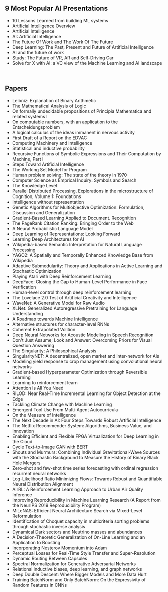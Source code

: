 <h2> 9 Most Popular AI Presentations </h2>

<ul>

 <li><a target="_blank" href="https://github.com/manjunath5496/10-Most-Popular-AI-Presentations/blob/master/aipr(1).pdf" style="text-decoration:none;">10 Lessons Learned from
building ML systems</a></li>


 <li><a target="_blank" href="https://github.com/manjunath5496/10-Most-Popular-AI-Presentations/blob/master/aipr(2).pdf" style="text-decoration:none;">Artificial Intelligence
Overview</a></li>
 <li><a target="_blank" href="https://github.com/manjunath5496/10-Most-Popular-AI-Presentations/blob/master/aipr(4).pdf" style="text-decoration:none;">Artificial Intelligence</a></li>                              
<li><a target="_blank" href="https://github.com/manjunath5496/10-Most-Popular-AI-Presentations/blob/master/aipr(5).pdf" style="text-decoration:none;">AI: Artificial Intelligence</a></li>
<li><a target="_blank" href="https://github.com/manjunath5496/10-Most-Popular-AI-Presentations/blob/master/aipr(6).pdf" style="text-decoration:none;">The Future Of Work and The Work Of The Future</a></li>
 <li><a target="_blank" href="https://github.com/manjunath5496/10-Most-Popular-AI-Presentations/blob/master/aipr(7).pdf" style="text-decoration:none;">Deep Learning:
The Past, Present and Future of Artificial Intelligence</a></li>

 <li><a target="_blank" href="https://github.com/manjunath5496/10-Most-Popular-AI-Presentations/blob/master/aipr(8).pdf" style="text-decoration:none;"> AI and the future of work  </a></li>
   <li><a target="_blank" href="https://github.com/manjunath5496/10-Most-Popular-AI-Presentations/blob/master/aipr(9).pdf" style="text-decoration:none;">
 Study: The Future of VR, AR and Self-Driving Car </a></li>
  
   
 <li><a target="_blank" href="https://github.com/manjunath5496/10-Most-Popular-AI-Presentations/blob/master/aipr(10).pdf" style="text-decoration:none;">Solve for X with AI: a VC view of the Machine Learning and AI landscape </a></li>                              

 </ul>
</br>

<h2> Papers </h2>

<ul>

 <li><a target="_blank" href="https://github.com/manjunath5496/9-Most-Popular-AI-Presentations/blob/master/yy(1).pdf" style="text-decoration:none;">Leibniz: Explanation of Binary Arithmetic</a></li>


 <li><a target="_blank" href="https://github.com/manjunath5496/9-Most-Popular-AI-Presentations/blob/master/yy(2).pdf" style="text-decoration:none;">The Mathematical Analysis of Logic </a></li>

<li><a target="_blank" href="https://github.com/manjunath5496/9-Most-Popular-AI-Presentations/blob/master/yy(3).pdf" style="text-decoration:none;">On formally undecidable propositions of Principia Mathematica and related systems I</a></li>
 <li><a target="_blank" href="https://github.com/manjunath5496/9-Most-Popular-AI-Presentations/blob/master/yy(4).pdf" style="text-decoration:none;">On computable numbers, with an application to the Entscheidungsproblem</a></li>                              
<li><a target="_blank" href="https://github.com/manjunath5496/9-Most-Popular-AI-Presentations/blob/master/yy(5).pdf" style="text-decoration:none;">A logical calculus of the ideas immanent in nervous activity</a></li>
<li><a target="_blank" href="https://github.com/manjunath5496/9-Most-Popular-AI-Presentations/blob/master/yy(6).pdf" style="text-decoration:none;">First Draft of a Report on the EDVAC</a></li>
 <li><a target="_blank" href="https://github.com/manjunath5496/9-Most-Popular-AI-Presentations/blob/master/yy(7).pdf" style="text-decoration:none;">Computing Machinery and Intelligence</a></li>

 <li><a target="_blank" href="https://github.com/manjunath5496/9-Most-Popular-AI-Presentations/blob/master/yy(8).pdf" style="text-decoration:none;"> Statistical and inductive probability</a></li>
   <li><a target="_blank" href="https://github.com/manjunath5496/9-Most-Popular-AI-Presentations/blob/master/yy(9).pdf" style="text-decoration:none;">
Recursive Functions of Symbolic Expressions and Their Computation by Machine, Part I </a></li>
  
   
 <li><a target="_blank" href="https://github.com/manjunath5496/9-Most-Popular-AI-Presentations/blob/master/yy(10).pdf" style="text-decoration:none;">Steps Toward Artificial Intelligence </a></li>                              
<li><a target="_blank" href="https://github.com/manjunath5496/9-Most-Popular-AI-Presentations/blob/master/yy(11).pdf" style="text-decoration:none;">The Working Set Model for Program</a></li>
<li><a target="_blank" href="https://github.com/manjunath5496/9-Most-Popular-AI-Presentations/blob/master/yy(12).pdf" style="text-decoration:none;">
Human problem solving: The state of the theory in 1970</a></li>
<li><a target="_blank" href="https://github.com/manjunath5496/9-Most-Popular-AI-Presentations/blob/master/yy(13).pdf" style="text-decoration:none;">Computer Science as Emprical Inquiry: Symbols and Search</a></li>

<li><a target="_blank" href="https://github.com/manjunath5496/9-Most-Popular-AI-Presentations/blob/master/yy(14).pdf" style="text-decoration:none;">The Knowledge Level</a></li>
                              
<li><a target="_blank" href="https://github.com/manjunath5496/9-Most-Popular-AI-Presentations/blob/master/yy(15).pdf" style="text-decoration:none;">Parallel Distributed Processing, Explorations in the microstructure of Cognition, Volume 1: Foundations</a></li>

<li><a target="_blank" href="https://github.com/manjunath5496/9-Most-Popular-AI-Presentations/blob/master/yy(16).pdf" style="text-decoration:none;">Intelligence without representation</a></li>

  <li><a target="_blank" href="https://github.com/manjunath5496/9-Most-Popular-AI-Presentations/blob/master/yy(17).pdf" style="text-decoration:none;">Genetic Algorithms for Multiobjective Optimization: Formulation, Discussion and Generalization</a></li>   
  
<li><a target="_blank" href="https://github.com/manjunath5496/9-Most-Popular-AI-Presentations/blob/master/yy(18).pdf" style="text-decoration:none;">Gradient-Based Learning Applied to Document. Recognition</a></li> 

  
<li><a target="_blank" href="https://github.com/manjunath5496/9-Most-Popular-AI-Presentations/blob/master/yy(19).pdf" style="text-decoration:none;">The PageRank Citation Ranking: Bringing Order to the Web</a></li> 

<li><a target="_blank" href="https://github.com/manjunath5496/9-Most-Popular-AI-Presentations/blob/master/yy(20).pdf" style="text-decoration:none;">A Neural Probabilistic Language Model</a></li>

<li><a target="_blank" href="https://github.com/manjunath5496/9-Most-Popular-AI-Presentations/blob/master/yy(21).pdf" style="text-decoration:none;">Deep Learning of Representations: Looking Forward</a></li>
<li><a target="_blank" href="https://github.com/manjunath5496/9-Most-Popular-AI-Presentations/blob/master/yy(22).pdf" style="text-decoration:none;">Learning Deep Architectures for AI</a></li> 
 <li><a target="_blank" href="https://github.com/manjunath5496/9-Most-Popular-AI-Presentations/blob/master/yy(23).pdf" style="text-decoration:none;">Wikipedia-based Semantic Interpretation for Natural Language Processing</a></li> 
 

   <li><a target="_blank" href="https://github.com/manjunath5496/9-Most-Popular-AI-Presentations/blob/master/yy(24).pdf" style="text-decoration:none;">YAGO2: A Spatially and
Temporally Enhanced Knowledge Base from Wikipedia</a></li>
 
   <li><a target="_blank" href="https://github.com/manjunath5496/9-Most-Popular-AI-Presentations/blob/master/yy(25).pdf" style="text-decoration:none;">Adaptive Submodularity: Theory and Applications in Active Learning and Stochastic Optimization</a></li>                              
 <li><a target="_blank" href="https://github.com/manjunath5496/9-Most-Popular-AI-Presentations/blob/master/yy(26).pdf" style="text-decoration:none;">Playing Atari with Deep Reinforcement Learning</a></li>
 <li><a target="_blank" href="https://github.com/manjunath5496/9-Most-Popular-AI-Presentations/blob/master/yy(27).pdf" style="text-decoration:none;">DeepFace: Closing the Gap to Human-Level Performance in Face Verification</a></li>
   
 
   <li><a target="_blank" href="https://github.com/manjunath5496/9-Most-Popular-AI-Presentations/blob/master/yy(28).pdf" style="text-decoration:none;">Human-level control through deep reinforcement learning</a></li>
 
   <li><a target="_blank" href="https://github.com/manjunath5496/9-Most-Popular-AI-Presentations/blob/master/yy(29).pdf" style="text-decoration:none;">The Lovelace 2.0 Test of Artificial Creativity and Intelligence</a></li>                              

  <li><a target="_blank" href="https://github.com/manjunath5496/9-Most-Popular-AI-Presentations/blob/master/yy(30).pdf" style="text-decoration:none;">WaveNet: A Generative Model for Raw Audio</a></li>
 
   <li><a target="_blank" href="https://github.com/manjunath5496/9-Most-Popular-AI-Presentations/blob/master/yy(31).pdf" style="text-decoration:none;">XLNet: Generalized Autoregressive Pretraining for Language Understanding</a></li> 
    <li><a target="_blank" href="https://github.com/manjunath5496/9-Most-Popular-AI-Presentations/blob/master/yy(32).pdf" style="text-decoration:none;">A Roadmap towards Machine Intelligence</a></li> 

   <li><a target="_blank" href="https://github.com/manjunath5496/9-Most-Popular-AI-Presentations/blob/master/yy(33).pdf" style="text-decoration:none;">
Alternative structures for character-level RNNs</a></li>                              

  <li><a target="_blank" href="https://github.com/manjunath5496/9-Most-Popular-AI-Presentations/blob/master/yy(34).pdf" style="text-decoration:none;">Coherent Extrapolated Volition</a></li> 
 
  <li><a target="_blank" href="https://github.com/manjunath5496/9-Most-Popular-AI-Presentations/blob/master/yy(35).pdf" style="text-decoration:none;">Deep Neural Networks for Acoustic Modeling in Speech Recognition</a></li> 

  <li><a target="_blank" href="https://github.com/manjunath5496/9-Most-Popular-AI-Presentations/blob/master/yy(36).pdf" style="text-decoration:none;">Don't Just Assume; Look and Answer: Overcoming Priors for Visual Question Answering</a></li> 
 
<li><a target="_blank" href="https://github.com/manjunath5496/9-Most-Popular-AI-Presentations/blob/master/yy(37).pdf" style="text-decoration:none;">The Singularity: A Philosophical Analysis</a></li>
 <li><a target="_blank" href="https://github.com/manjunath5496/9-Most-Popular-AI-Presentations/blob/master/yy(38).pdf" style="text-decoration:none;">SingularityNET:
A decentralized, open market and inter-network for AIs</a></li>


<li><a target="_blank" href="https://github.com/manjunath5496/9-Most-Popular-AI-Presentations/blob/master/yy(39).pdf" style="text-decoration:none;">Modeling yield response to crop management using convolutional neural networks</a></li>
 <li><a target="_blank" href="https://github.com/manjunath5496/9-Most-Popular-AI-Presentations/blob/master/yy(40).pdf" style="text-decoration:none;">Gradient-based Hyperparameter Optimization through Reversible Learning</a></li>                              
<li><a target="_blank" href="https://github.com/manjunath5496/9-Most-Popular-AI-Presentations/blob/master/yy(41).pdf" style="text-decoration:none;">Learning to reinforcement learn</a></li>
<li><a target="_blank" href="https://github.com/manjunath5496/9-Most-Popular-AI-Presentations/blob/master/yy(42).pdf" style="text-decoration:none;">Attention Is All You Need</a></li>
 
  <li><a target="_blank" href="https://github.com/manjunath5496/9-Most-Popular-AI-Presentations/blob/master/yy(43).pdf" style="text-decoration:none;">RILOD: Near Real-Time Incremental Learning for Object Detection at the Edge</a></li>
 <li><a target="_blank" href="https://github.com/manjunath5496/9-Most-Popular-AI-Presentations/blob/master/yy(44).pdf" style="text-decoration:none;">Tackling Climate Change with Machine Learning</a></li>
   <li><a target="_blank" href="https://github.com/manjunath5496/9-Most-Popular-AI-Presentations/blob/master/yy(45).pdf" style="text-decoration:none;">Emergent Tool Use From Multi-Agent Autocurricula</a></li>  
   
<li><a target="_blank" href="https://github.com/manjunath5496/9-Most-Popular-AI-Presentations/blob/master/yy(46).pdf" style="text-decoration:none;">On the Measure of Intelligence</a></li> 
                             
<li><a target="_blank" href="https://github.com/manjunath5496/9-Most-Popular-AI-Presentations/blob/master/yy(47).pdf" style="text-decoration:none;">The
Next Decade in AI: Four Steps Towards Robust Artificial Intelligence</a></li>
<li><a target="_blank" href="https://github.com/manjunath5496/9-Most-Popular-AI-Presentations/blob/master/yy(48).pdf" style="text-decoration:none;">The Netflix Recommender System: Algorithms, Business Value, and Innovation</a></li>


<li><a target="_blank" href="https://github.com/manjunath5496/9-Most-Popular-AI-Presentations/blob/master/yy(49).pdf" style="text-decoration:none;">Enabling Efficient and Flexible FPGA Virtualization for Deep Learning in the Cloud</a></li>
 
  <li><a target="_blank" href="https://github.com/manjunath5496/9-Most-Popular-AI-Presentations/blob/master/yy(50).pdf" style="text-decoration:none;">Cycle Text-to-Image GAN with BERT</a></li>
 <li><a target="_blank" href="https://github.com/manjunath5496/9-Most-Popular-AI-Presentations/blob/master/yy(51).pdf" style="text-decoration:none;">Shouts and Murmurs: Combining Individual Gravitational-Wave Sources with the Stochastic Background to Measure the History of Binary Black Hole Mergers</a></li>
   <li><a target="_blank" href="https://github.com/manjunath5496/9-Most-Popular-AI-Presentations/blob/master/yy(52).pdf" style="text-decoration:none;">Zero-shot and few-shot time series forecasting with ordinal regression recurrent neural networks</a></li>  
   
<li><a target="_blank" href="https://github.com/manjunath5496/9-Most-Popular-AI-Presentations/blob/master/yy(53).pdf" style="text-decoration:none;">Log-Likelihood Ratio Minimizing Flows: Towards Robust and Quantifiable Neural Distribution Alignment</a></li> 
                             
<li><a target="_blank" href="https://github.com/manjunath5496/9-Most-Popular-AI-Presentations/blob/master/yy(54).pdf" style="text-decoration:none;">AirRL: A
Reinforcement Learning Approach to Urban Air Quality Inference</a></li>
<li><a target="_blank" href="https://github.com/manjunath5496/9-Most-Popular-AI-Presentations/blob/master/yy(55).pdf" style="text-decoration:none;">Improving Reproducibility in Machine Learning Research (A Report from the NeurIPS 2019 Reproducibility Program)</a></li>

   
<li><a target="_blank" href="https://github.com/manjunath5496/9-Most-Popular-AI-Presentations/blob/master/yy(56).pdf" style="text-decoration:none;">MiLeNAS: Efficient Neural Architecture Search via Mixed-Level Reformulation</a></li> 
                             
<li><a target="_blank" href="https://github.com/manjunath5496/9-Most-Popular-AI-Presentations/blob/master/yy(57).pdf" style="text-decoration:none;">Identification of Choquet capacity in multicriteria sorting problems through stochastic inverse analysis</a></li>
<li><a target="_blank" href="https://github.com/manjunath5496/9-Most-Popular-AI-Presentations/blob/master/yy(58).pdf" style="text-decoration:none;">Dynamical Dark sectors and Neutrino masses and abundances</a></li>

<li><a target="_blank" href="https://github.com/manjunath5496/9-Most-Popular-AI-Presentations/blob/master/yy(59).pdf" style="text-decoration:none;">A Decision-Theoretic Generalization of On-Line Learning and an Application to Boosting</a></li>
<li><a target="_blank" href="https://github.com/manjunath5496/9-Most-Popular-AI-Presentations/blob/master/yy(60).pdf" style="text-decoration:none;">Incorporating Nesterov Momentum into Adam</a></li>

   
<li><a target="_blank" href="https://github.com/manjunath5496/9-Most-Popular-AI-Presentations/blob/master/yy(61).pdf" style="text-decoration:none;">Perceptual Losses for Real-Time Style Transfer and Super-Resolution</a></li> 
                             
<li><a target="_blank" href="https://github.com/manjunath5496/9-Most-Popular-AI-Presentations/blob/master/yy(62).pdf" style="text-decoration:none;">Dynamic Routing Between Capsules</a></li>
<li><a target="_blank" href="https://github.com/manjunath5496/9-Most-Popular-AI-Presentations/blob/master/yy(63).pdf" style="text-decoration:none;">Spectral Normalization for Generative Adversarial Networks</a></li>

<li><a target="_blank" href="https://github.com/manjunath5496/9-Most-Popular-AI-Presentations/blob/master/yy(64).pdf" style="text-decoration:none;">Relational inductive biases, deep learning, and graph networks</a></li> 
                             
<li><a target="_blank" href="https://github.com/manjunath5496/9-Most-Popular-AI-Presentations/blob/master/yy(65).pdf" style="text-decoration:none;">Deep Double Descent: Where Bigger Models and More Data Hurt </a></li>
<li><a target="_blank" href="https://github.com/manjunath5496/9-Most-Popular-AI-Presentations/blob/master/yy(66).pdf" style="text-decoration:none;">Training BatchNorm and Only BatchNorm: On the Expressivity of Random Features in CNNs</a></li>


</ul>
 
 

